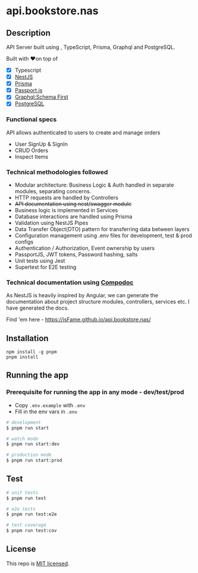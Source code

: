 # api.bookstore.nas

## Description

API Server built using , TypeScript, Prisma, Graphql and PostgreSQL.

Built with ❤️on top of

- [x] Typescript
- [x] [NestJS](https://github.com/nestjs/nest)
- [x] [Prisma](https://www.prisma.io)
- [x] [Passport.js](https://docs.nestjs.com/recipes/passport)
- [x] [Graphql:Schema First](https://docs.nestjs.com/graphql/quick-start#schema-first)
- [x] [PostgreSQL](https://www.postgresql.org)

### Functional specs

API allows authenticated to users to create and manage orders

- User SignUp & SignIn
- CRUD Orders
- Inspect Items

### Technical methodologies followed

- Modular architecture: Business Logic & Auth handled in separate modules, separating
  concerns.
- HTTP requests are handled by Controllers
- <s> API documentation using nest/swagger module </s>
- Business logic is implemented in Services
- Database interactions are handled using Prisma
- Validation using NestJS Pipes
- Data Transfer Object(DTO) pattern for transferring data between layers
- Configuration management using .env files for development, test & prod configs
- Authentication / Authorization, Event ownership by users
- PassportJS, JWT tokens, Password hashing, salts
- Unit tests using Jest
- Supertest for E2E testing

### Technical documentation using [Compodoc](https://jsFame.github.io/api.bookstore.nas/)

As NestJS is heavily inspired by Angular, we can generate the documentation about project
structure modules, controllers, services etc. I have generated the docs.

Find 'em here - https://jsFame.github.io/api.bookstore.nas/

## Installation

```
npm install -g pnpm
pnpm install
```

## Running the app

### Prerequisite for running the app in any mode - dev/test/prod

- Copy `.env.example` with `.env`
- Fill in the env vars in `.env`

```bash
# development
$ pnpm run start

# watch mode
$ pnpm run start:dev

# production mode
$ pnpm run start:prod
```

## Test

```bash
# unit tests
$ pnpm run test

# e2e tests
$ pnpm run test:e2e

# test coverage
$ pnpm run test:cov
```

## License

This repo is [MIT licensed](LICENSE).
